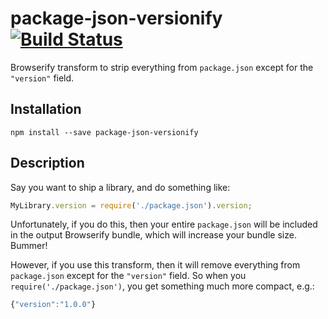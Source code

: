 package-json-versionify [![Build Status](https://travis-ci.org/nolanlawson/package-json-versionify.svg?branch=master)](https://travis-ci.org/nolanlawson/package-json-versionify)
=====

Browserify transform to strip everything from `package.json` except for
the `"version"` field.

Installation
----

    npm install --save package-json-versionify

Description
----

Say you want to ship a library, and do something like:

```js
MyLibrary.version = require('./package.json').version;
```

Unfortunately, if you do this, then your entire `package.json` will be included
in the output Browserify bundle, which will increase your bundle size. Bummer!

However, if you use this transform, then it will remove everything from `package.json` except for the `"version"` field. So when you `require('./package.json')`, you get something much more compact, e.g.:

```js
{"version":"1.0.0"}
```
